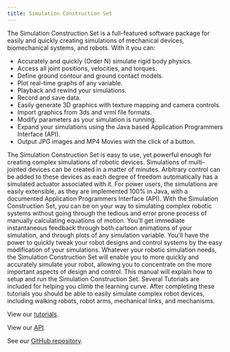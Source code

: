 ```yaml
---
title: Simulation Construction Set
---
```


The Simulation Construction Set is a full-featured software package for easily and quickly creating simulations of mechanical devices, biomechanical systems, and robots. With it you can:


- Accurately and quickly (Order N) simulate rigid body physics.
- Access all joint positions, velocities, and torques.
- Define ground contour and ground contact models.
- Plot real-time graphs of any variable.
- Playback and rewind your simulations.
- Record and save data.
- Easily generate 3D graphics with texture mapping and camera controls.
- Import graphics from 3ds and vrml file formats.
- Modify parameters as your simulation is running.
- Expand your simulations using the Java based Application Programmers Interface (API).
- Output JPG images and MP4 Movies with the click of a button.


The Simulation Construction Set is easy to use, yet powerful enough for creating complex simulations of robotic devices. Simulations of multi-jointed devices can be created in a matter of minutes. Arbitrary control can be added to these devices as each degree of freedom automatically has a simulated actuator associated with it. For power users, the simulations are easily extensible, as they are implemented 100% in Java, with a documented Application Programmers Interface (API).
With the Simulation Construction Set, you can be on your way to simulating complex robotic systems without going through the tedious and error prone process of manually calculating equations of motion. You'll get immediate instantaneous feedback through both cartoon animations of your simulation, and through plots of any simulation variable. You'll have the power to quickly tweak your robot designs and control systems by the easy modification of your simulations. Whatever your robotic simulation needs, the Simulation Construction Set will enable you to more quickly and accurately simulate your robot, allowing you to concentrate on the more important aspects of design and control. This manual will explain how to setup and run the Simulation Construction Set. Several Tutorials are included for helping you climb the learning curve. After completing these tutorials you should be able to easily simulate complex robot devices, including walking robots, robot arms, mechanical links, and mechanisms.

View our [tutorials](https://ihmcrobotics.github.io/simulation-construction-set/docs/00-quickstart.html).

View our [API](https://ihmcrobotics.github.io/simulation-construction-set/docs/006-summary.html).

See our [GitHub repository](https://github.com/ihmcrobotics/simulation-construction-set).

